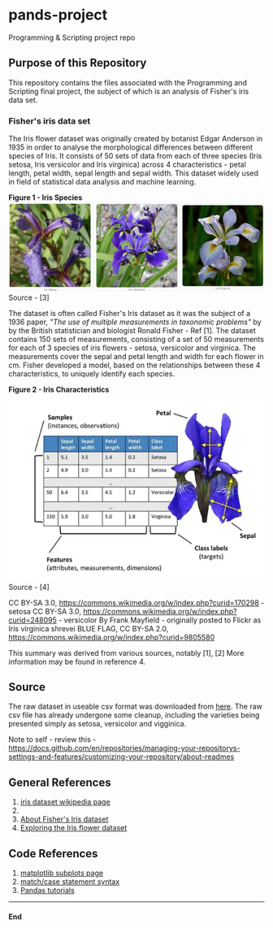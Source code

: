 # pands-project
Programming &amp; Scripting project repo

## Purpose of this Repository
This repository contains the files associated with the Programming and Scripting final project, the subject of which is an analysis of Fisher's iris data set.

### Fisher's iris data set

The Iris flower dataset was originally created by botanist Edgar Anderson in 1935 in order to analyse the morphological differences between different species of Iris. It consists of 50 sets of data from each of three species (Iris setosa, Iris versicolor and Iris virginica) across 4 characteristics - petal length, petal width, sepal length and sepal width. This dataset widely used in field of statistical data analysis and machine learning.   

**Figure 1 - Iris Species**  
![Iris species](images\iris_species.png)   
Source - [3]

The dataset is often called Fisher's Iris dataset as it was the subject of a 1936 paper, *"The use of multiple measurements in taxonomic problems"* by by the British statistician and biologist Ronald Fisher - Ref [1].
The dataset contains 150 sets of measurements, consisting of a set of 50 measurements for each of 3 species of iris flowers - setosa, versicolor and virginica. The measurements cover the sepal and petal length and width for each flower in cm. Fisher developed a model, based on the relationships between these 4 characteristics, to uniquely identify each species.

**Figure 2 - Iris Characteristics**  
![Iris characteristics](images\iris_characteristics.png)  
Source - [4]

CC BY-SA 3.0, https://commons.wikimedia.org/w/index.php?curid=170298 - setosa
CC BY-SA 3.0, https://commons.wikimedia.org/w/index.php?curid=248095 - versicolor
By Frank Mayfield - originally posted to Flickr as Iris virginica shrevei BLUE FLAG, CC BY-SA 2.0, https://commons.wikimedia.org/w/index.php?curid=9805580

This summary was derived from various sources, notably [1], [2]
More information may be found in reference 4.

## Source
The raw dataset in useable csv format was downloaded from [here](https://raw.githubusercontent.com/mwaskom/seaborn-data/master/iris.csv). The raw csv file has already undergone some cleanup, including the varieties being presented simply as setosa, versicolor and vigginica.


Note to self - review this - https://docs.github.com/en/repositories/managing-your-repositorys-settings-and-features/customizing-your-repository/about-readmes


## General References
1. [iris dataset wikipedia page](https://en.wikipedia.org/wiki/Iris_flower_data_set)
2. 
3. [About Fisher's Iris dataset](https://www.angela1c.com/projects/iris_project/the-iris-dataset/)
4. [Exploring the Iris flower dataset](https://eminebozkus.medium.com/exploring-the-iris-flower-dataset-4e000bcc266c)
## Code References
1. [matplotlib subplots page](https://matplotlib.org/stable/gallery/subplots_axes_and_figures/subplots_demo.html)
2. [match/case statement syntax](https://www.datacamp.com/tutorial/python-switch-case)
3. [Pandas tutorials](https://pandas.pydata.org/docs/getting_started/intro_tutorials/index.html)


****
#### End